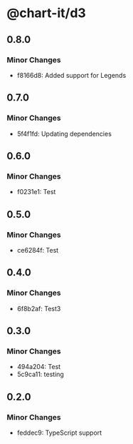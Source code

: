 # @chart-it/d3

## 0.8.0

### Minor Changes

-   f8166d8: Added support for Legends

## 0.7.0

### Minor Changes

-   5f4f1fd: Updating dependencies

## 0.6.0

### Minor Changes

-   f0231e1: Test

## 0.5.0

### Minor Changes

-   ce6284f: Test

## 0.4.0

### Minor Changes

-   6f8b2af: Test3

## 0.3.0

### Minor Changes

-   494a204: Test
-   5c9ca11: testing

## 0.2.0

### Minor Changes

-   feddec9: TypeScript support
